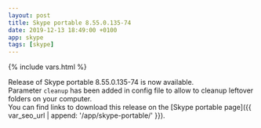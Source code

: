 ```yaml
---
layout: post
title: Skype portable 8.55.0.135-74
date: 2019-12-13 18:49:00 +0100
app: skype
tags: [skype]
---
```

{% include vars.html %}

Release of Skype portable 8.55.0.135-74 is now available.<br />
Parameter `cleanup` has been added in config file to allow to cleanup leftover folders on your computer.<br />
You can find links to download this release on the [Skype portable page]({{ var_seo_url | append: '/app/skype-portable/' }}).